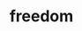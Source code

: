---
pid: llp242
title: freedom
location_transcription: New York city
coordinates: "[-73.966363915232, 40.752471769232]"
zipcode: 
gen_neighborhood: 
neighborhood: 
outside_phl: 
age: '19'
age_range: 13-19
instagram: 
image_file_name: llp_242.jpg
proposal_transcription: I want to big on a big tower because a lot of people I lot
  not get freedom
topic: Freedom
topic_summary: '0'
type: Building
keywords_other: tower
credit: '19'
image_labels: 
twitter: 
facebook: 
permalink: "/monuments/llp242/"
layout: item-page
---